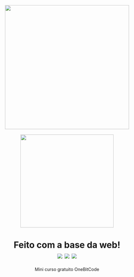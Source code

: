 <div align="center">
<img src="https://start.onebitcode.com/images/start-logoggg.png" width="400px"><br>
<br><img src="calculadoraresult.png" width="300px">

<h1>Feito com a base da web!<br>
<img src="https://img.shields.io/badge/html5-%23E34F26.svg?style=for-the-badge&logo=html5&logoColor=white"/>
<img src="https://img.shields.io/badge/css3-%231572B6.svg?style=for-the-badge&logo=css3&logoColor=white"/>
<img src="https://img.shields.io/badge/javascript-%23323330.svg?style=for-the-badge&logo=javascript&logoColor=%23F7DF1E"/>
</h1>
Mini curso gratuito OneBitCode

</div>

